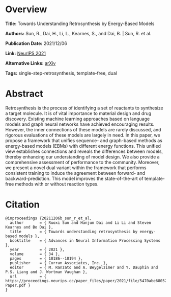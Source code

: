 # Overview
**Title:**
Towards Understanding Retrosynthesis by Energy-Based Models

**Authors:**
Sun, R., Dai, H., Li, L., Kearnes, S., and Dai, B. |
Sun, R. et al.

**Publication Date:**
2021/12/06

**Link:**
[NeurIPS 2021](https://proceedings.neurips.cc/paper/2021/hash/5470abe68052c72afb19be45bb418d02-Abstract.html)

**Alternative Links:**
[arXiv](https://arxiv.org/abs/2007.13437)

**Tags:**
single-step-retrosynthesis, template-free, dual


# Abstract
Retrosynthesis is the process of identifying a set of reactants to synthesize a target molecule.
It is of vital importance to material design and drug discovery.
Existing machine learning approaches based on language models and graph neural networks have achieved encouraging results.
However, the inner connections of these models are rarely discussed, and rigorous evaluations of these models are largely in need.
In this paper, we propose a framework that unifies sequence- and graph-based methods as energy-based models (EBMs) with different energy functions.
This unified view establishes connections and reveals the differences between models, thereby enhancing our understanding of model design.
We also provide a comprehensive assessment of performance to the community.
Moreover, we present a novel dual variant within the framework that performs consistent training to induce the agreement between forward- and backward-prediction.
This model improves the state-of-the-art of template-free methods with or without reaction types.


# Citation
```
@inproceedings {20211206b_sun_r_et_al,
  author       = { Ruoxi Sun and Hanjun Dai and Li Li and Steven Kearnes and Bo Dai },
  title        = { Towards understanding retrosynthesis by energy-based models },
  booktitle    = { Advances in Neural Information Processing Systems },
  year         = { 2021 },
  volume       = { 34 },
  pages        = { 10186--10194 },
  publisher    = { Curran Associates, Inc. },
  editor       = { M. Ranzato and A. Beygelzimer and Y. Dauphin and P.S. Liang and J. Wortman Vaughan },
  url          = { https://proceedings.neurips.cc/paper_files/paper/2021/file/5470abe68052c72afb19be45bb418d02-Paper.pdf }
}
```
